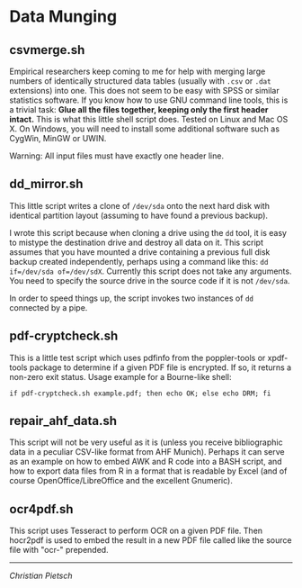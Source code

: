 Data Munging
============


csvmerge.sh
-----------

Empirical researchers keep coming to me for help with merging large numbers of
identically structured data tables (usually with `.csv` or `.dat` extensions) into
one. This does not seem to be easy with SPSS or similar statistics software. If
you know how to use GNU command line tools, this is a trivial task:
**Glue all the files together, keeping only the first header intact.**
This is what this little shell script does. Tested on Linux and Mac OS X. On
Windows, you will need to install some additional software such as CygWin,
MinGW or UWIN.

Warning: All input files must have exactly one header line.


dd_mirror.sh
------------

This little script writes a clone of `/dev/sda` onto the next hard disk with
identical partition layout (assuming to have found a previous backup).

I wrote this script because when cloning a drive using the `dd` tool, it is easy
to mistype the destination drive and destroy all data on it. This script
assumes that you have mounted a drive containing a previous full disk backup
created independently, perhaps using a command like this: `dd if=/dev/sda of=/dev/sdX`.
Currently this script does not take any arguments. You need to specify the
source drive in the source code if it is not `/dev/sda`.

In order to speed things up, the script invokes two instances of `dd` connected
by a pipe.


pdf-cryptcheck.sh
-----------------

This is a little test script which uses pdfinfo from the poppler-tools
or xpdf-tools package to determine if a given PDF file is encrypted.
If so, it returns a non-zero exit status. Usage example for a
Bourne-like shell:

`if pdf-cryptcheck.sh example.pdf; then echo OK; else echo DRM; fi`


repair_ahf_data.sh
------------------

This script will not be very useful as it is (unless you receive bibliographic
data in a peculiar CSV-like format from AHF Munich). Perhaps it can serve as an
example on how to embed AWK and R code into a BASH script, and how to export
data files from R in a format that is readable by Excel (and of course
OpenOffice/LibreOffice and the excellent Gnumeric).


ocr4pdf.sh
----------

This script uses Tesseract to perform OCR on a given PDF file. Then
hocr2pdf is used to embed the result in a new PDF file called like the
source file with "ocr-" prepended.


* * * * *
*Christian Pietsch*


